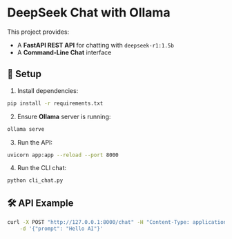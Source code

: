 # DeepSeek Chat with Ollama

This project provides:
- A **FastAPI REST API** for chatting with `deepseek-r1:1.5b`
- A **Command-Line Chat** interface

## 🚀 Setup

1. Install dependencies:
```bash
pip install -r requirements.txt
```

2. Ensure **Ollama** server is running:
```bash
ollama serve
```

3. Run the API:
```bash
uvicorn app:app --reload --port 8000
```

4. Run the CLI chat:
```bash
python cli_chat.py
```

## 🛠️ API Example
```bash
curl -X POST "http://127.0.0.1:8000/chat" -H "Content-Type: application/json" \
    -d '{"prompt": "Hello AI"}'
```
